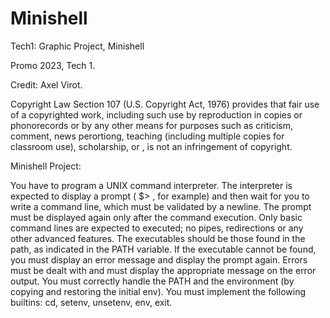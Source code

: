 # Minishell
Tech1: Graphic Project, Minishell

Promo 2023, Tech 1.

Credit: Axel Virot.

Copyright Law Section 107 (U.S. Copyright Act, 1976) provides that fair use of a copyrighted work, including such use by reproduction in copies or phonorecords or by any other means for purposes such as criticism, comment, news perortiong, teaching (including multiple copies for classroom use), scholarship, or , is not an infringement of copyright.

Minishell Project:

You have to program a UNIX command interpreter.
The interpreter is expected to display a prompt ( $> , for example) and then wait for you to write a command
line, which must be validated by a newline.
The prompt must be displayed again only after the command execution.
Only basic command lines are expected to executed; no pipes, redirections or any other advanced features.
The executables should be those found in the path, as indicated in the PATH variable.
If the executable cannot be found, you must display an error message and display the prompt again.
Errors must be dealt with and must display the appropriate message on the error output.
You must correctly handle the PATH and the environment (by copying and restoring the initial env).
You must implement the following builtins: cd, setenv, unsetenv, env, exit.
